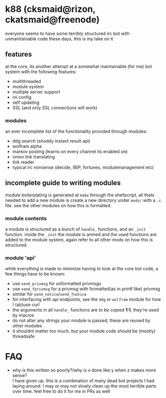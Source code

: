 # k88 (cksmaid@rizon, ckatsmaid@freenode)
everyone seems to have some terribly structured irc bot with unmaintainable code these days, this is my take on it

## features
at the core, its another attempt at a somewhat maintainable (for me) bot system with the following features:
- multithreaded
- module system
- multiple server support
- ini config
- self updating
- SSL (and only SSL connections will work)

### modules
an ever incomplete list of the funcitonality provided through modules:
- ddg search (shoddy instant result api)
- wolfram alpha
- markov posting (learns on every channel its enabled on)
- onion link translating
- link reader
- typical irc nonsense (decide, IBIP, fortunes, modulemanagement etc)

## incomplete guide to writing modules
module boilerplating is generated at `make` through the shellscript, all thats needed to add a new module is create a new directory under `mods/` with a `.c` file. see the other modules on how this is formatted.

### module contents
a module is structured as a bunch of `handle_` functions, and an `_init` function. inside the `_init` the module is anmed and the used functions are added to the module system, again refer to all other mods on how this is structured.

### module 'api'
while everything is made to minimize having to look at the core bot code, a few things have to be known:
- use `send_privmsg` for unformatted privmsgs
- use `send_fprivmsg` for a privmsg with formatted(as in printf like) privmsg
- similar for `send_notice`/`send_fnotice`
- for interfacing with api endpoints, see the `ddg` or `wolfram` module for how I (ab)use curl
- the arguments in all `handle_` functions are to be copied **1:1**, they're used by macros
- do not alter any strings your module is passed, these are reused by other modules
- it shouldnt matter too much, but your module code should be (mostly) threadsafe

# FAQ
- why is this written so poorly?/why is x done like y when z makes more sense?\
I have given up. this is a combination of many dead bot projects I had laying around. I may or may not slowly clean up the most terrible parts over time. feel free to do it for me in PRs as well
